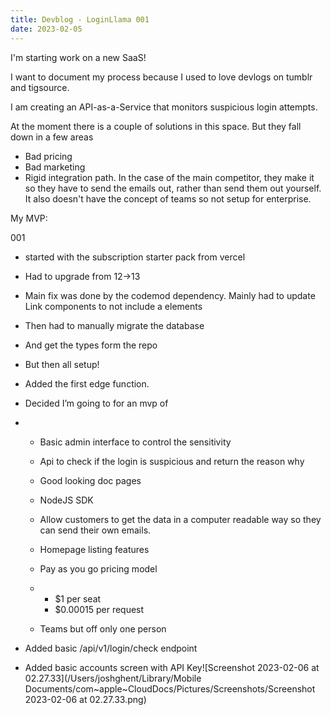 ```yaml
---
title: Devblog - LoginLlama 001
date: 2023-02-05
---
```




I'm starting work on a new SaaS!

I want to document my process because I used to love devlogs on tumblr and tigsource.



I am creating an API-as-a-Service that monitors suspicious login attempts.

At the moment there is a couple of solutions in this space. But they fall down in a few areas

* Bad pricing
* Bad marketing
* Rigid integration path. In the case of the main competitor, they make it so they have to send the emails out, rather than send them out yourself. It also doesn't have the concept of teams so not setup for enterprise.



My MVP:





001

* started with the subscription starter pack from vercel

* Had to upgrade from 12->13

* Main fix was done by the codemod dependency. Mainly had to update Link components to not include a elements

* Then had to manually migrate the database

* And get the types form the repo

* But then all setup!

* Added the first edge function.

* Decided I’m going to for an mvp of

* - Basic admin interface to control the sensitivity

  - Api to check if the login is suspicious and return the reason why

  - Good looking doc pages

  - NodeJS SDK

  - Allow customers to get the data in a computer readable way so they can send their own emails.

  - Homepage listing features

  - Pay as you go pricing model

  - - $1 per seat
    - $0.00015 per request

  - Teams but off only one person

* Added basic /api/v1/login/check endpoint
* Added basic accounts screen with API Key![Screenshot 2023-02-06 at 02.27.33](/Users/joshghent/Library/Mobile Documents/com~apple~CloudDocs/Pictures/Screenshots/Screenshot 2023-02-06 at 02.27.33.png) 